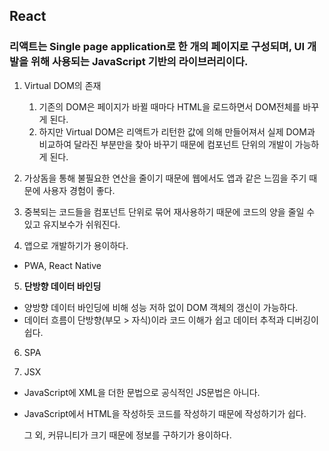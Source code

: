 ## React

### 리액트는 Single page application로 한 개의 페이지로 구성되며, UI 개발을 위해 사용되는 JavaScript 기반의 라이브러리이다. 

1. Virtual DOM의 존재
    1. 기존의 DOM은 페이지가 바뀔 때마다 HTML을 로드하면서 DOM전체를 바꾸게 된다.
    2. 하지만 Virtual DOM은 리액트가 리턴한 값에 의해 만들어져서 실제 DOM과 비교하여 달라진 부분만을 찾아 바꾸기 때문에 컴포넌트 단위의 개발이 가능하게 된다.

2. 가상돔을 통해 불필요한 연산을 줄이기 때문에 웹에서도 앱과 같은 느낌을 주기 때문에 사용자 경험이 좋다.

3. 중복되는 코드들을 컴포넌트 단위로 묶어 재사용하기 때문에 코드의 양을 줄일 수 있고 유지보수가 쉬워진다.

4. 앱으로 개발하기가 용이하다.
  + PWA, React Native

5. **단방향 데이터 바인딩** 
  + 양방향 데이터 바인딩에 비해 성능 저하 없이 DOM 객체의 갱신이 가능하다.
  + 데이터 흐름이 단방향(부모 > 자식)이라 코드 이해가 쉽고 데이터 추적과 디버깅이 쉽다.
6. SPA

7. JSX
  + JavaScript에 XML을 더한 문법으로 공식적인 JS문법은 아니다.
  + JavaScript에서 HTML을 작성하듯 코드를 작성하기 때문에 작성하기가 쉽다. 

    그 외, 커뮤니티가 크기 때문에 정보를 구하기가 용이하다.